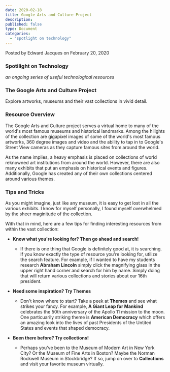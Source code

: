 ```yaml
---
date: 2020-02-18
title: Google Arts and Culture Project
description:
published: false
type: Document
categories:
  - "spotlight on technology"
---
```


Posted by Edward Jacques on February 20, 2020

### Spotilight on Technology
_an ongoing series of useful technological resources_

### The Google Arts and Culture Project

Explore artworks, museums and their vast collections in vivid detail.

### Resource Overview

The Google Arts and Culture project serves a virtual home to many of the world's most famous museums and historical landmarks.  Among the hilights of the collection are gigapixel images of some of the world's most famous artworks, 360 degree images and video and the ability to tap in to Google's Street View cameras as they capture famous sites from around the world.

As the name implies, a heavy emphasis is placed on collections of world reknowned art institutions from around the world.  However, there are also many exhibits that put an emphasis on historical events and figures.  Additionally, Google has created any of their own collections centered around various themes.

### Tips and Tricks

As you might imagine, just like any museum, it is easy to get lost in all the various exhibits.  I know for myself personally, I found myself overwhelmed by the sheer maginitude of the collection.

With that in mind, here are a few tips for finding interesting resources from within the vast collection:

- **Know what you're looking for?  Then go ahead and search!**
  - If there is one thing that Google is definitely good at, it is searching.  If you know exactly the type of resource you're looking for, utilize the search feature.  For example, if I wanted to have my students research **Abraham Lincoln** simply click the magnifying glass in the upper right hand corner and search for him by name.  Simply doing that will return various collections and stories about our 16th president.

- **Need some inspiration?  Try Themes**
  - Don't know where to start?  Take a peek at **Themes** and see what strikes your fancy.  For example, **A Giant Leap for Mankind** celebrates the 50th anniversary of the Apollo 11 mission to the moon.  One particuarily striking theme is **American Democracy** which offers an amazing look into the lives of past Presidents of the Untited States and events that shaped democracy.

- **Been there before?  Try collections!**
  - Perhaps you've been to the Museum of Modern Art in New York City?  Or the Museum of Fine Arts in Boston?  Maybe the Norman Rockwell Museum in Stockbridge?  If so, jump on over to **Collections** and visit your favorite museum virtually.
